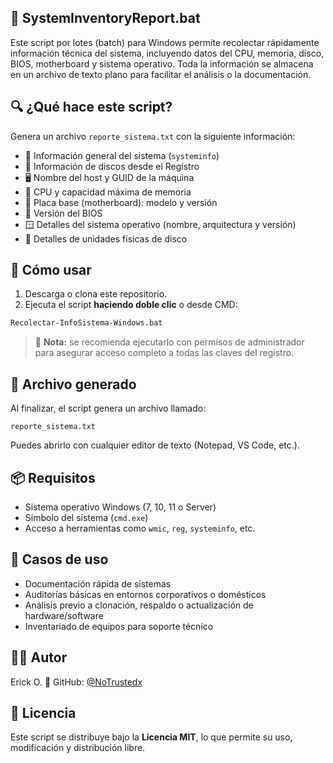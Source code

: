 ## 🧾 SystemInventoryReport.bat

Este script por lotes (batch) para Windows permite recolectar rápidamente información técnica del sistema, incluyendo datos del CPU, memoria, disco, BIOS, motherboard y sistema operativo. Toda la información se almacena en un archivo de texto plano para facilitar el análisis o la documentación.

## 🔍 ¿Qué hace este script?

Genera un archivo `reporte_sistema.txt` con la siguiente información:

- 📌 Información general del sistema (`systeminfo`)
- 💽 Información de discos desde el Registro
- 🖥️ Nombre del host y GUID de la máquina
- 🧠 CPU y capacidad máxima de memoria
- 🧱 Placa base (motherboard): modelo y versión
- 🔐 Versión del BIOS
- 🪟 Detalles del sistema operativo (nombre, arquitectura y versión)
- 📂 Detalles de unidades físicas de disco

## 🚀 Cómo usar

1. Descarga o clona este repositorio.
2. Ejecuta el script **haciendo doble clic** o desde CMD:

```cmd
Recolectar-InfoSistema-Windows.bat
````

> 📌 **Nota:** se recomienda ejecutarlo con permisos de administrador para asegurar acceso completo a todas las claves del registro.


## 📄 Archivo generado

Al finalizar, el script genera un archivo llamado:

```
reporte_sistema.txt
```

Puedes abrirlo con cualquier editor de texto (Notepad, VS Code, etc.).

## 📦 Requisitos

* Sistema operativo Windows (7, 10, 11 o Server)
* Símbolo del sistema (`cmd.exe`)
* Acceso a herramientas como `wmic`, `reg`, `systeminfo`, etc.

## 🎯 Casos de uso

* Documentación rápida de sistemas
* Auditorías básicas en entornos corporativos o domésticos
* Análisis previo a clonación, respaldo o actualización de hardware/software
* Inventariado de equipos para soporte técnico

## 🧑‍💻 Autor

Erick O.
🔗 GitHub: [@NoTrustedx](https://github.com/NoTrustedx)

## 📄 Licencia

Este script se distribuye bajo la **Licencia MIT**, lo que permite su uso, modificación y distribución libre.
